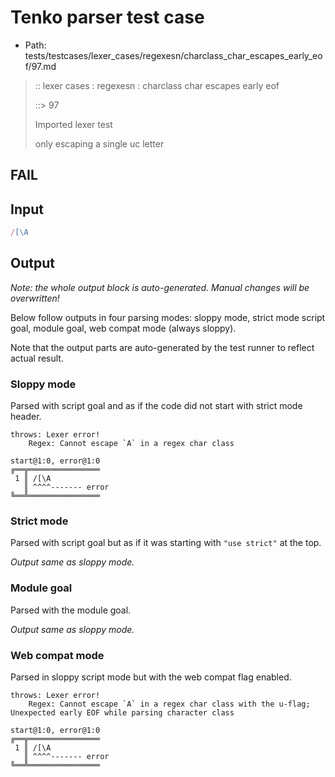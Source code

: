 # Tenko parser test case

- Path: tests/testcases/lexer_cases/regexesn/charclass_char_escapes_early_eof/97.md

> :: lexer cases : regexesn : charclass char escapes early eof
>
> ::> 97
>
> Imported lexer test
>
> only escaping a single uc letter

## FAIL

## Input

`````js
/[\A
`````

## Output

_Note: the whole output block is auto-generated. Manual changes will be overwritten!_

Below follow outputs in four parsing modes: sloppy mode, strict mode script goal, module goal, web compat mode (always sloppy).

Note that the output parts are auto-generated by the test runner to reflect actual result.

### Sloppy mode

Parsed with script goal and as if the code did not start with strict mode header.

`````
throws: Lexer error!
    Regex: Cannot escape `A` in a regex char class

start@1:0, error@1:0
╔══╦════════════════
 1 ║ /[\A
   ║ ^^^^------- error
╚══╩════════════════

`````

### Strict mode

Parsed with script goal but as if it was starting with `"use strict"` at the top.

_Output same as sloppy mode._

### Module goal

Parsed with the module goal.

_Output same as sloppy mode._

### Web compat mode

Parsed in sloppy script mode but with the web compat flag enabled.

`````
throws: Lexer error!
    Regex: Cannot escape `A` in a regex char class with the u-flag; Unexpected early EOF while parsing character class

start@1:0, error@1:0
╔══╦════════════════
 1 ║ /[\A
   ║ ^^^^------- error
╚══╩════════════════

`````

